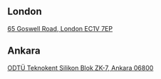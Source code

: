 ## London

[65 Goswell Road, London EC1V 7EP](https://www.google.com/maps/place/65+Goswell+Rd,+London+EC1V+7EP,+Birle%C5%9Fik+Krall%C4%B1k/@51.5245263,-0.1016139,17z/data=!3m1!4b1!4m5!3m4!1s0x48761b574ecd2a67:0xf7d5f1d29126f0f2!8m2!3d51.5245263!4d-0.0994252)

## Ankara

[ODTÜ Teknokent Silikon Blok ZK-7, Ankara 06800](https://maps.app.goo.gl/MYNaegtvavi5oH777)
